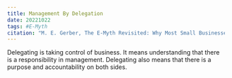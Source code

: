 ```yaml
---
title: Management By Delegation
date: 20221022
tags: #E-Myth
citation: "M. E. Gerber, The E-Myth Revisited: Why Most Small Businesses Don’t Work and What to Do About It. Harper Collins, 2009."
---
```

Delegating is taking control of business. It means understanding that there is a responsibility in management. Delegating also means that there is a purpose and accountability on both sides. 